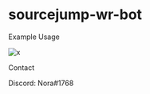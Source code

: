 # sourcejump-wr-bot

Example Usage

![x](https://cdn.discordapp.com/attachments/780490774251962379/811706212546641920/KYJfUfewQB.gif)

Contact

Discord: Nora#1768
